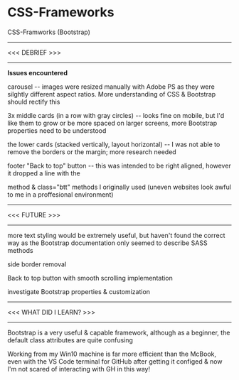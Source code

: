 # CSS-Frameworks
CSS-Framworks (Bootstrap)


________________
<<< DEBRIEF >>>
________________

****Issues encountered****

carousel -- images were resized manually with Adobe PS as they were silghtly different aspect ratios. More understanding of CSS & Bootstrap should rectify this

3x middle cards (in a row with gray circles) -- looks fine on mobile, but I'd like them to grow or be more spaced on larger screens, more Bootstrap properties need to be understood

the lower cards (stacked vertically, layout horizontal) -- I was not able to remove the borders or the margin; more research needed

footer "Back to top" button -- this was intended to be right aligned, however it dropped a line with the <div> method & class="btt" methods I originally used (uneven websites look awful to me in a proffesional environment)
  
  
  
________________
<<< FUTURE >>>
________________
  
more text styling would be extremely useful, but haven't found the correct way as the Bootstrap documentation only seemed to describe SASS methods

side border removal

Back to top button with smooth scrolling implementation
  
investigate Bootstrap properties & customization

  
  
________________
<<< WHAT DID I LEARN? >>>
________________

Bootstrap is a very useful & capable framework, although as a beginner, the default class attributes are quite confusing

Working from my Win10 machine is far more efficient than the McBook, even with the VS Code terminal for GitHub after getting it configed & now I'm not scared of interacting with GH in this way!
